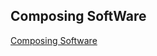 ## Composing SoftWare

[Composing Software](https://medium.com/javascript-scene/composing-software-the-book-f31c77fc3ddc)
